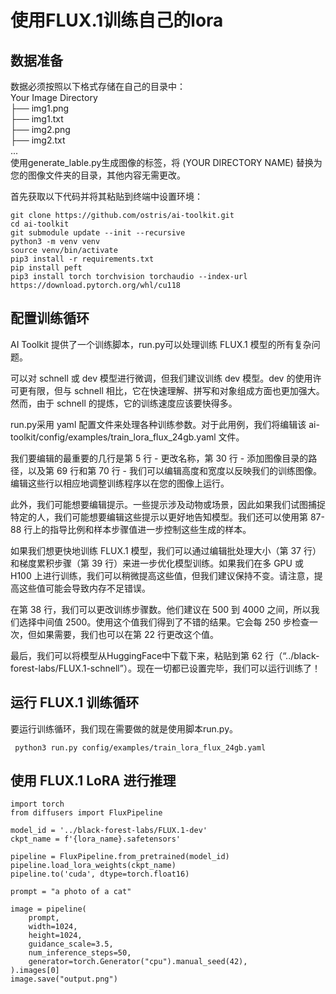 # 使用FLUX.1训练自己的lora

## 数据准备
数据必须按照以下格式存储在自己的目录中：  
Your Image Directory  
├── img1.png  
├── img1.txt  
├── img2.png  
├── img2.txt  
...  
使用generate_lable.py生成图像的标签，将 (YOUR DIRECTORY NAME) 替换为您的图像文件夹的目录，其他内容无需更改。

首先获取以下代码并将其粘贴到终端中设置环境：
```
git clone https://github.com/ostris/ai-toolkit.git
cd ai-toolkit
git submodule update --init --recursive
python3 -m venv venv
source venv/bin/activate
pip3 install -r requirements.txt
pip install peft
pip3 install torch torchvision torchaudio --index-url https://download.pytorch.org/whl/cu118
```

## 配置训练循环
AI Toolkit 提供了一个训练脚本，run.py可以处理训练 FLUX.1 模型的所有复杂问题。

可以对 schnell 或 dev 模型进行微调，但我们建议训练 dev 模型。dev 的使用许可更有限，但与 schnell 相比，它在快速理解、拼写和对象组成方面也更加强大。然而，由于 schnell 的提炼，它的训练速度应该要快得多。

run.py采用 yaml 配置文件来处理各种训练参数。对于此用例，我们将编辑该 ai-toolkit/config/examples/train_lora_flux_24gb.yaml 文件。

我们要编辑的最重要的几行是第 5 行 - 更改名称，第 30 行 - 添加图像目录的路径，以及第 69 行和第 70 行 - 我们可以编辑高度和宽度以反映我们的训练图像。编辑这些行以相应地调整训练程序以在您的图像上运行。

此外，我们可能想要编辑提示。一些提示涉及动物或场景，因此如果我们试图捕捉特定的人，我们可能想要编辑这些提示以更好地告知模型。我们还可以使用第 87-88 行上的指导比例和样本步骤值进一步控制这些生成的样本。

如果我们想更快地训练 FLUX.1 模型，我们可以通过编辑批处理大小（第 37 行）和梯度累积步骤（第 39 行）来进一步优化模型训练。如果我们在多 GPU 或 H100 上进行训练，我们可以稍微提高这些值，但我们建议保持不变。请注意，提高这些值可能会导致内存不足错误。

在第 38 行，我们可以更改训练步骤数。他们建议在 500 到 4000 之间，所以我们选择中间值 2500。使用这个值我们得到了不错的结果。它会每 250 步检查一次，但如果需要，我们也可以在第 22 行更改这个值。

最后，我们可以将模型从HuggingFace中下载下来，粘贴到第 62 行（“../black-forest-labs/FLUX.1-schnell”）。现在一切都已设置完毕，我们可以运行训练了！

## 运行 FLUX.1 训练循环

要运行训练循环，我们现在需要做的就是使用脚本run.py。
```
 python3 run.py config/examples/train_lora_flux_24gb.yaml
```
## 使用 FLUX.1 LoRA 进行推理
```
import torch
from diffusers import FluxPipeline

model_id = '../black-forest-labs/FLUX.1-dev'
ckpt_name = f'{lora_name}.safetensors'

pipeline = FluxPipeline.from_pretrained(model_id)
pipeline.load_lora_weights(ckpt_name)
pipeline.to('cuda', dtype=torch.float16)

prompt = "a photo of a cat"

image = pipeline(
    prompt,
    width=1024,
    height=1024,
    guidance_scale=3.5,
    num_inference_steps=50,
    generator=torch.Generator("cpu").manual_seed(42),
).images[0]
image.save("output.png")
```

